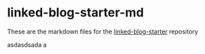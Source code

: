 # linked-blog-starter-md
These are the markdown files for the [linked-blog-starter](https://github.com/matthewwong525/linked-blog-starter) repository

asdasdsada
a